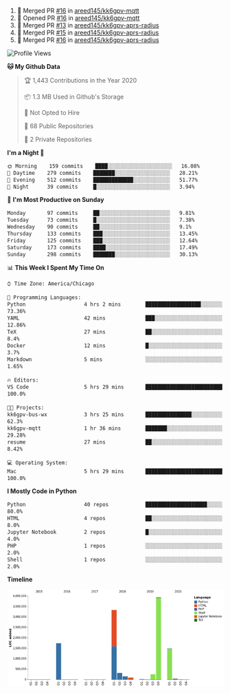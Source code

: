 <!--START_SECTION:activity-->
1. 🎉 Merged PR [#16](https://github.com//areed145/kk6gpv-mqtt/pull/16) in [areed145/kk6gpv-mqtt](https://github.com//areed145/kk6gpv-mqtt)
2. 💪 Opened PR [#16](https://github.com//areed145/kk6gpv-mqtt/pull/16) in [areed145/kk6gpv-mqtt](https://github.com//areed145/kk6gpv-mqtt)
3. 🎉 Merged PR [#13](https://github.com//areed145/kk6gpv-aprs-radius/pull/13) in [areed145/kk6gpv-aprs-radius](https://github.com//areed145/kk6gpv-aprs-radius)
4. 🎉 Merged PR [#15](https://github.com//areed145/kk6gpv-aprs-radius/pull/15) in [areed145/kk6gpv-aprs-radius](https://github.com//areed145/kk6gpv-aprs-radius)
5. 🎉 Merged PR [#16](https://github.com//areed145/kk6gpv-aprs-radius/pull/16) in [areed145/kk6gpv-aprs-radius](https://github.com//areed145/kk6gpv-aprs-radius)
<!--END_SECTION:activity-->

<!--START_SECTION:readme-info-->
<!--END_SECTION:readme-info-->

<!--START_SECTION:waka-->
![Profile Views](http://img.shields.io/badge/Profile%20Views-227-blue)

**🐱 My Github Data** 

> 🏆 1,443 Contributions in the Year 2020
 > 
> 📦 1.3 MB Used in Github's Storage 
 > 
> 🚫 Not Opted to Hire
 > 
> 📜 68 Public Repositories
 > 
> 🔑 2 Private Repositories 

**I'm a Night 🦉** 

```text
🌞 Morning    159 commits    ████░░░░░░░░░░░░░░░░░░░░░   16.08% 
🌆 Daytime    279 commits    ███████░░░░░░░░░░░░░░░░░░   28.21% 
🌃 Evening    512 commits    █████████████░░░░░░░░░░░░   51.77% 
🌙 Night      39 commits     █░░░░░░░░░░░░░░░░░░░░░░░░   3.94%

```
📅 **I'm Most Productive on Sunday** 

```text
Monday       97 commits     ██░░░░░░░░░░░░░░░░░░░░░░░   9.81% 
Tuesday      73 commits     █░░░░░░░░░░░░░░░░░░░░░░░░   7.38% 
Wednesday    90 commits     ██░░░░░░░░░░░░░░░░░░░░░░░   9.1% 
Thursday     133 commits    ███░░░░░░░░░░░░░░░░░░░░░░   13.45% 
Friday       125 commits    ███░░░░░░░░░░░░░░░░░░░░░░   12.64% 
Saturday     173 commits    ████░░░░░░░░░░░░░░░░░░░░░   17.49% 
Sunday       298 commits    ███████░░░░░░░░░░░░░░░░░░   30.13%

```


📊 **This Week I Spent My Time On** 

```text
⌚︎ Time Zone: America/Chicago

💬 Programming Languages: 
Python                   4 hrs 2 mins        ██████████████████░░░░░░░   73.36% 
YAML                     42 mins             ███░░░░░░░░░░░░░░░░░░░░░░   12.86% 
TeX                      27 mins             ██░░░░░░░░░░░░░░░░░░░░░░░   8.4% 
Docker                   12 mins             █░░░░░░░░░░░░░░░░░░░░░░░░   3.7% 
Markdown                 5 mins              ░░░░░░░░░░░░░░░░░░░░░░░░░   1.65%

🔥 Editors: 
VS Code                  5 hrs 29 mins       █████████████████████████   100.0%

🐱‍💻 Projects: 
kk6gpv-bus-wx            3 hrs 25 mins       ███████████████░░░░░░░░░░   62.3% 
kk6gpv-mqtt              1 hr 36 mins        ███████░░░░░░░░░░░░░░░░░░   29.28% 
resume                   27 mins             ██░░░░░░░░░░░░░░░░░░░░░░░   8.42%

💻 Operating System: 
Mac                      5 hrs 29 mins       █████████████████████████   100.0%

```

**I Mostly Code in Python** 

```text
Python                   40 repos            ████████████████████░░░░░   80.0% 
HTML                     4 repos             ██░░░░░░░░░░░░░░░░░░░░░░░   8.0% 
Jupyter Notebook         2 repos             █░░░░░░░░░░░░░░░░░░░░░░░░   4.0% 
PHP                      1 repos             ░░░░░░░░░░░░░░░░░░░░░░░░░   2.0% 
Shell                    1 repos             ░░░░░░░░░░░░░░░░░░░░░░░░░   2.0%

```


**Timeline**

![Chart not found](https://github.com/areed145/areed145/blob/master/charts/bar_graph.png) 


<!--END_SECTION:waka-->
